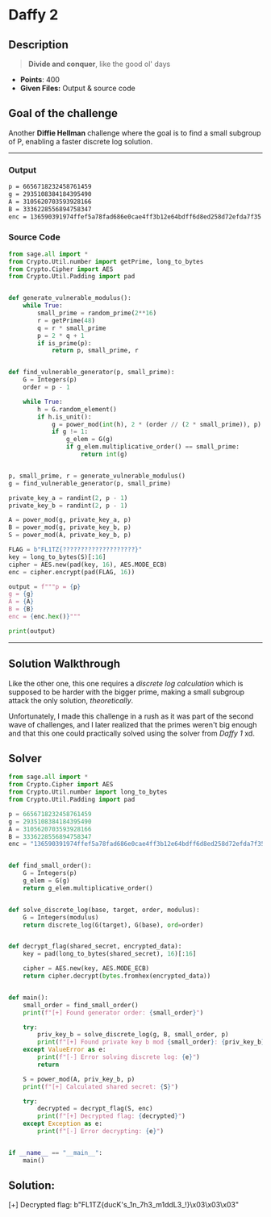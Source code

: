 # Daffy 2

## Description

> **Divide and conquer**, like the good ol' days

- **Points**: 400
- **Given Files:** Output & source code

## Goal of the challenge

Another **Diffie Hellman** challenge where the goal is to find a small subgroup of P, enabling a faster discrete log solution.

---

### Output

```markdown
p = 6656718232458761459
g = 2935108384184395490
A = 3105620703593928166
B = 3336228556894758347
enc = 136590391974ffef5a78fad686e0cae4ff3b12e64bdff6d8ed258d72efda7f35

```

### Source Code

```python
from sage.all import *
from Crypto.Util.number import getPrime, long_to_bytes
from Crypto.Cipher import AES
from Crypto.Util.Padding import pad


def generate_vulnerable_modulus():
    while True:
        small_prime = random_prime(2**16)
        r = getPrime(48)
        q = r * small_prime
        p = 2 * q + 1
        if is_prime(p):
            return p, small_prime, r


def find_vulnerable_generator(p, small_prime):
    G = Integers(p)
    order = p - 1

    while True:
        h = G.random_element()
        if h.is_unit():
            g = power_mod(int(h), 2 * (order // (2 * small_prime)), p)
            if g != 1:
                g_elem = G(g)
                if g_elem.multiplicative_order() == small_prime:
                    return int(g)


p, small_prime, r = generate_vulnerable_modulus()
g = find_vulnerable_generator(p, small_prime)

private_key_a = randint(2, p - 1)
private_key_b = randint(2, p - 1)

A = power_mod(g, private_key_a, p)
B = power_mod(g, private_key_b, p)
S = power_mod(A, private_key_b, p)

FLAG = b"FL1TZ{????????????????????}"
key = long_to_bytes(S)[:16]
cipher = AES.new(pad(key, 16), AES.MODE_ECB)
enc = cipher.encrypt(pad(FLAG, 16))

output = f"""p = {p}
g = {g}
A = {A}
B = {B}
enc = {enc.hex()}"""

print(output)

```

---

## Solution Walkthrough

Like the other one, this one requires a *discrete log calculation* which is supposed to be harder with the bigger prime, making a small subgroup attack the only solution, *theoretically*.

Unfortunately, I made this challenge in a rush as it was part of the second wave of challenges, and I later realized that the primes weren't big enough and that this one could practically solved using the solver from *Daffy 1* xd.

## Solver

```python
from sage.all import *
from Crypto.Cipher import AES
from Crypto.Util.number import long_to_bytes
from Crypto.Util.Padding import pad

p = 6656718232458761459
g = 2935108384184395490
A = 3105620703593928166
B = 3336228556894758347
enc = "136590391974ffef5a78fad686e0cae4ff3b12e64bdff6d8ed258d72efda7f35"


def find_small_order():
    G = Integers(p)
    g_elem = G(g)
    return g_elem.multiplicative_order()


def solve_discrete_log(base, target, order, modulus):
    G = Integers(modulus)
    return discrete_log(G(target), G(base), ord=order)


def decrypt_flag(shared_secret, encrypted_data):
    key = pad(long_to_bytes(shared_secret), 16)[:16]

    cipher = AES.new(key, AES.MODE_ECB)
    return cipher.decrypt(bytes.fromhex(encrypted_data))


def main():
    small_order = find_small_order()
    print(f"[+] Found generator order: {small_order}")

    try:
        priv_key_b = solve_discrete_log(g, B, small_order, p)
        print(f"[+] Found private key b mod {small_order}: {priv_key_b}")
    except ValueError as e:
        print(f"[-] Error solving discrete log: {e}")
        return

    S = power_mod(A, priv_key_b, p)
    print(f"[+] Calculated shared secret: {S}")

    try:
        decrypted = decrypt_flag(S, enc)
        print(f"[+] Decrypted flag: {decrypted}")
    except Exception as e:
        print(f"[-] Error decrypting: {e}")


if __name__ == "__main__":
    main()

```

## Solution:

[+] Decrypted flag: b"FL1TZ{ducK's_1n_7h3_m1ddL3_!}\x03\x03\x03"
